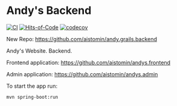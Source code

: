 # Andy's Backend
[![CI](https://github.com/aistomin/andys.backend/actions/workflows/maven.yml/badge.svg?branch=master)](https://github.com/aistomin/andys.backend/actions/workflows/maven.yml)
[![Hits-of-Code](https://hitsofcode.com/github/aistomin/andys.backend?branch=master)](https://hitsofcode.com/github/aistomin/andys.backend/view?branch=master)
[![codecov](https://codecov.io/gh/aistomin/andys.backend/branch/master/graph/badge.svg)](https://codecov.io/gh/aistomin/andys.backend)

New Repo: https://github.com/aistomin/andy.grails.backend

Andy's Website. Backend.

Frontend application: https://github.com/aistomin/andys.frontend

Admin application: https://github.com/aistomin/andys.admin

To start the app run:

```
mvn spring-boot:run
```
